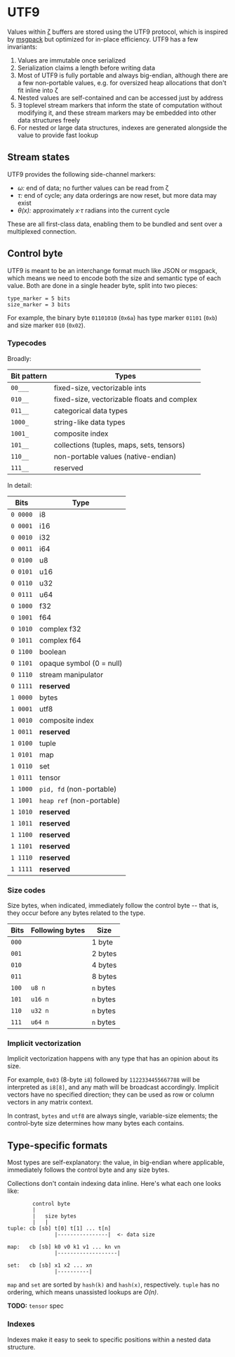 # UTF9
Values within [ζ](zeta.md) buffers are stored using the UTF9 protocol, which is inspired by [msgpack](https://msgpack.org) but optimized for in-place efficiency. UTF9 has a few invariants:

1. Values are immutable once serialized
2. Serialization claims a length before writing data
3. Most of UTF9 is fully portable and always big-endian, although there are a few non-portable values, e.g. for oversized heap allocations that don't fit inline into ζ
4. Nested values are self-contained and can be accessed just by address
5. ∃ toplevel stream markers that inform the state of computation without modifying it, and these stream markers may be embedded into other data structures freely
6. For nested or large data structures, indexes are generated alongside the value to provide fast lookup


## Stream states
UTF9 provides the following side-channel markers:

+ _ω:_ end of data; no further values can be read from ζ
+ _τ:_ end of cycle; any data orderings are now reset, but more data may exist
+ _θ(x):_ approximately _x·τ_ radians into the current cycle

These are all first-class data, enabling them to be bundled and sent over a multiplexed connection.


## Control byte
UTF9 is meant to be an interchange format much like JSON or msgpack, which means we need to encode both the size and semantic type of each value. Both are done in a single header byte, split into two pieces:

```
type_marker = 5 bits
size_marker = 3 bits
```

For example, the binary byte `01101010` (`0x6a`) has type marker `01101` (`0xb`) and size marker `010` (`0x02`).


### Typecodes
Broadly:

| Bit pattern | Types                                       |
|-------------|---------------------------------------------|
| `00___`     | fixed-size, vectorizable ints               |
| `010__`     | fixed-size, vectorizable floats and complex |
| `011__`     | categorical data types                      |
| `1000_`     | string-like data types                      |
| `1001_`     | composite index                             |
| `101__`     | collections (tuples, maps, sets, tensors)   |
| `110__`     | non-portable values (native-endian)         |
| `111__`     | reserved                                    |

In detail:

| Bits     | Type                      |
|----------|---------------------------|
| `0 0000` | i8                        |
| `0 0001` | i16                       |
| `0 0010` | i32                       |
| `0 0011` | i64                       |
| `0 0100` | u8                        |
| `0 0101` | u16                       |
| `0 0110` | u32                       |
| `0 0111` | u64                       |
| `0 1000` | f32                       |
| `0 1001` | f64                       |
| `0 1010` | complex f32               |
| `0 1011` | complex f64               |
| `0 1100` | boolean                   |
| `0 1101` | opaque symbol (0 = null)  |
| `0 1110` | stream manipulator        |
| `0 1111` | **reserved**              |
| `1 0000` | bytes                     |
| `1 0001` | utf8                      |
| `1 0010` | composite index           |
| `1 0011` | **reserved**              |
| `1 0100` | tuple                     |
| `1 0101` | map                       |
| `1 0110` | set                       |
| `1 0111` | tensor                    |
| `1 1000` | `pid, fd` (non-portable)  |
| `1 1001` | `heap ref` (non-portable) |
| `1 1010` | **reserved**              |
| `1 1011` | **reserved**              |
| `1 1100` | **reserved**              |
| `1 1101` | **reserved**              |
| `1 1110` | **reserved**              |
| `1 1111` | **reserved**              |


### Size codes
Size bytes, when indicated, immediately follow the control byte -- that is, they occur before any bytes related to the type.

| Bits  | Following bytes | Size      |
|-------|-----------------|-----------|
| `000` |                 | 1 byte    |
| `001` |                 | 2 bytes   |
| `010` |                 | 4 bytes   |
| `011` |                 | 8 bytes   |
| `100` | `u8 n`          | `n` bytes |
| `101` | `u16 n`         | `n` bytes |
| `110` | `u32 n`         | `n` bytes |
| `111` | `u64 n`         | `n` bytes |


### Implicit vectorization
Implicit vectorization happens with any type that has an opinion about its size.

For example, `0x03` (8-byte `i8`) followed by `1122334455667788` will be interpreted as `i8[8]`, and any math will be broadcast accordingly. Implicit vectors have no specified direction; they can be used as row or column vectors in any matrix context.

In contrast, `bytes` and `utf8` are always single, variable-size elements; the control-byte size determines how many bytes each contains.


## Type-specific formats
Most types are self-explanatory: the value, in big-endian where applicable, immediately follows the control byte and any size bytes.

Collections don't contain indexing data inline. Here's what each one looks like:

```
        control byte
        |
        |   size bytes
        |   |
tuple: cb [sb] t[0] t[1] ... t[n]
               |----------------|  <- data size

map:   cb [sb] k0 v0 k1 v1 ... kn vn
               |-------------------|

set:   cb [sb] x1 x2 ... xn
               |----------|
```

`map` and `set` are sorted by `hash(k)` and `hash(x)`, respectively. `tuple` has no ordering, which means unassisted lookups are _O(n)_.

**TODO:** `tensor` spec


### Indexes
Indexes make it easy to seek to specific positions within a nested data structure.

